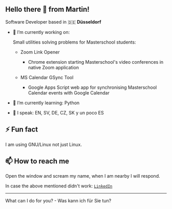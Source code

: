 ## Hello there 👋 from Martin!

Software Developer based in 🇩🇪 **Düsseldorf**

- 🔭 I’m currently working on:
    
  Small utilities solving problems for Masterschool students:

  * Zoom Link Opener
    * Chrome extension starting Masterschool's video conferences in native Zoom application
  
  * MS Calendar GSync Tool
    * Google Apps Script web app for synchronising Masterschool Calendar events with Google Calendar
- 🌱 I’m currently learning: Python
- 💬 I speak: EN, SV, DE, CZ, SK y un poco ES

## ⚡ Fun fact

I am using GNU/Linux not just Linux.

## 📫 How to reach me 

Open the window and scream my name, when I am nearby I will respond.

In case the above mentioned didn't work: [`LinkedIn`](https://www.linkedin.com/in/martin-schneider-144525309/)

_________________________________________________________________________________________
What can I do for you? - Was kann ich für Sie tun?



